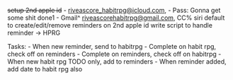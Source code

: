 ~~setup 2nd apple id~~
    - riveascore_habitrpg@icloud.com, 
    - Pass: Gonna get some shit done1
    - Gmail^ riveascorehabitrpg@gmail.com, CC%
siri default to create/edit/remove reminders on 2nd apple id
write script to handle reminder -> HPRG



Tasks:
    - When new reminder, send to habitrpg
    - Complete on habit rpg, check off on reminders
    - Complete on reminders, check off on habitrpg
    - When new habit rpg TODO only, add to reminders
    - When reminder added, add date to habit rpg also